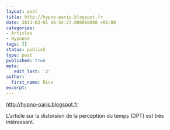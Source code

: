 ```yaml
---
layout: post
title: http://hypno-paris.blogspot.fr
date: 2013-02-01 16:44:27.000000000 +01:00
categories:
- Articles
- Hypnose
tags: []
status: publish
type: post
published: true
meta:
  _edit_last: '2'
author:
  first_name: Nico
excerpt:
---
```

<p><a href="http://hypno-paris.blogspot.fr">http://hypno-paris.blogspot.fr</a></p>
<p>L’article sur la distorsion de la perception du temps (DPT) est très intéressant.</p>
